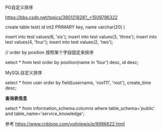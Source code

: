 PG自定义排序

https://bbs.csdn.net/topics/390121828?_=1509796322

create table test(
id int2 PRIMARY key,
name varchar(20)
)

insert into test values(6, 'six');
insert into test values(3, 'three');
insert into test values(4, 'four');
insert into test values(2, 'two');

// order by position 按照某个字段固定来排序


select * from test order by position(name in 'four') desc, id desc;





MySQL自定义排序

select * from user order by field(username, 'roo111', 'root'), create_time desc;





**查询表信息**

select * from information_schema.columns where table_schema='public' and table_name='service_knowledge';

参考 https://www.cnblogs.com/yulinlewis/p/9986622.html